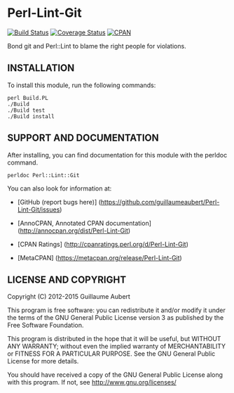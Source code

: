 Perl-Lint-Git
===============

[![Build Status](https://travis-ci.org/guillaumeaubert/Perl-Lint-Git.svg?branch=master)](https://travis-ci.org/guillaumeaubert/Perl-Lint-Git)
[![Coverage Status](https://coveralls.io/repos/guillaumeaubert/Perl-Lint-Git/badge.svg?branch=master)](https://coveralls.io/r/guillaumeaubert/Perl-Lint-Git?branch=master)
[![CPAN](https://img.shields.io/cpan/v/Perl-Lint-Git.svg)](https://metacpan.org/release/Perl-Lint-Git)

Bond git and Perl::Lint to blame the right people for violations.


INSTALLATION
------------

To install this module, run the following commands:

	perl Build.PL
	./Build
	./Build test
	./Build install


SUPPORT AND DOCUMENTATION
-------------------------

After installing, you can find documentation for this module with the
perldoc command.

	perldoc Perl::Lint::Git


You can also look for information at:

 * [GitHub (report bugs here)]
   (https://github.com/guillaumeaubert/Perl-Lint-Git/issues)

 * [AnnoCPAN, Annotated CPAN documentation]
   (http://annocpan.org/dist/Perl-Lint-Git)

 * [CPAN Ratings]
   (http://cpanratings.perl.org/d/Perl-Lint-Git)

 * [MetaCPAN]
   (https://metacpan.org/release/Perl-Lint-Git)


LICENSE AND COPYRIGHT
---------------------

Copyright (C) 2012-2015 Guillaume Aubert

This program is free software: you can redistribute it and/or modify it under
the terms of the GNU General Public License version 3 as published by the Free
Software Foundation.

This program is distributed in the hope that it will be useful, but WITHOUT ANY
WARRANTY; without even the implied warranty of MERCHANTABILITY or FITNESS FOR A
PARTICULAR PURPOSE. See the GNU General Public License for more details.

You should have received a copy of the GNU General Public License along with
this program. If not, see http://www.gnu.org/licenses/

